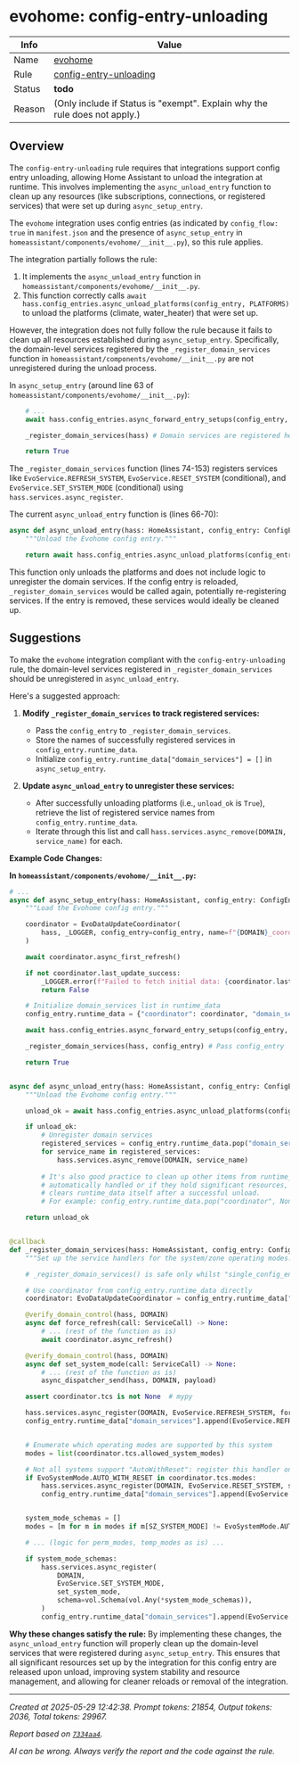# evohome: config-entry-unloading

| Info   | Value                                                                    |
|--------|--------------------------------------------------------------------------|
| Name   | [evohome](https://www.home-assistant.io/integrations/evohome/) |
| Rule   | [config-entry-unloading](https://developers.home-assistant.io/docs/core/integration-quality-scale/rules/config-entry-unloading)                                                     |
| Status | **todo**                                                                 |
| Reason | (Only include if Status is "exempt". Explain why the rule does not apply.) |

## Overview

The `config-entry-unloading` rule requires that integrations support config entry unloading, allowing Home Assistant to unload the integration at runtime. This involves implementing the `async_unload_entry` function to clean up any resources (like subscriptions, connections, or registered services) that were set up during `async_setup_entry`.

The `evohome` integration uses config entries (as indicated by `config_flow: true` in `manifest.json` and the presence of `async_setup_entry` in `homeassistant/components/evohome/__init__.py`), so this rule applies.

The integration partially follows the rule:
1.  It implements the `async_unload_entry` function in `homeassistant/components/evohome/__init__.py`.
2.  This function correctly calls `await hass.config_entries.async_unload_platforms(config_entry, PLATFORMS)` to unload the platforms (climate, water_heater) that were set up.

However, the integration does not fully follow the rule because it fails to clean up all resources established during `async_setup_entry`. Specifically, the domain-level services registered by the `_register_domain_services` function in `homeassistant/components/evohome/__init__.py` are not unregistered during the unload process.

In `async_setup_entry` (around line 63 of `homeassistant/components/evohome/__init__.py`):
```python
    # ...
    await hass.config_entries.async_forward_entry_setups(config_entry, PLATFORMS)

    _register_domain_services(hass) # Domain services are registered here

    return True
```

The `_register_domain_services` function (lines 74-153) registers services like `EvoService.REFRESH_SYSTEM`, `EvoService.RESET_SYSTEM` (conditional), and `EvoService.SET_SYSTEM_MODE` (conditional) using `hass.services.async_register`.

The current `async_unload_entry` function is (lines 66-70):
```python
async def async_unload_entry(hass: HomeAssistant, config_entry: ConfigEntry) -> bool:
    """Unload the Evohome config entry."""

    return await hass.config_entries.async_unload_platforms(config_entry, PLATFORMS)
```
This function only unloads the platforms and does not include logic to unregister the domain services. If the config entry is reloaded, `_register_domain_services` would be called again, potentially re-registering services. If the entry is removed, these services would ideally be cleaned up.

## Suggestions

To make the `evohome` integration compliant with the `config-entry-unloading` rule, the domain-level services registered in `_register_domain_services` should be unregistered in `async_unload_entry`.

Here's a suggested approach:

1.  **Modify `_register_domain_services` to track registered services:**
    *   Pass the `config_entry` to `_register_domain_services`.
    *   Store the names of successfully registered services in `config_entry.runtime_data`.
    *   Initialize `config_entry.runtime_data["domain_services"] = []` in `async_setup_entry`.

2.  **Update `async_unload_entry` to unregister these services:**
    *   After successfully unloading platforms (i.e., `unload_ok` is `True`), retrieve the list of registered service names from `config_entry.runtime_data`.
    *   Iterate through this list and call `hass.services.async_remove(DOMAIN, service_name)` for each.

**Example Code Changes:**

**In `homeassistant/components/evohome/__init__.py`:**

```python
# ...
async def async_setup_entry(hass: HomeAssistant, config_entry: ConfigEntry) -> bool:
    """Load the Evohome config entry."""

    coordinator = EvoDataUpdateCoordinator(
        hass, _LOGGER, config_entry=config_entry, name=f"{DOMAIN}_coordinator"
    )

    await coordinator.async_first_refresh()

    if not coordinator.last_update_success:
        _LOGGER.error(f"Failed to fetch initial data: {coordinator.last_exception}")  # noqa: G004
        return False

    # Initialize domain_services list in runtime_data
    config_entry.runtime_data = {"coordinator": coordinator, "domain_services": []}

    await hass.config_entries.async_forward_entry_setups(config_entry, PLATFORMS)

    _register_domain_services(hass, config_entry) # Pass config_entry

    return True


async def async_unload_entry(hass: HomeAssistant, config_entry: ConfigEntry) -> bool:
    """Unload the Evohome config entry."""

    unload_ok = await hass.config_entries.async_unload_platforms(config_entry, PLATFORMS)

    if unload_ok:
        # Unregister domain services
        registered_services = config_entry.runtime_data.pop("domain_services", [])
        for service_name in registered_services:
            hass.services.async_remove(DOMAIN, service_name)
        
        # It's also good practice to clean up other items from runtime_data if they won't be
        # automatically handled or if they hold significant resources, though Home Assistant
        # clears runtime_data itself after a successful unload.
        # For example: config_entry.runtime_data.pop("coordinator", None)

    return unload_ok


@callback
def _register_domain_services(hass: HomeAssistant, config_entry: ConfigEntry) -> None: # Add config_entry parameter
    """Set up the service handlers for the system/zone operating modes."""

    # _register_domain_services() is safe only whilst "single_config_entry" is true

    # Use coordinator from config_entry.runtime_data directly
    coordinator: EvoDataUpdateCoordinator = config_entry.runtime_data["coordinator"]

    @verify_domain_control(hass, DOMAIN)
    async def force_refresh(call: ServiceCall) -> None:
        # ... (rest of the function as is)
        await coordinator.async_refresh()

    @verify_domain_control(hass, DOMAIN)
    async def set_system_mode(call: ServiceCall) -> None:
        # ... (rest of the function as is)
        async_dispatcher_send(hass, DOMAIN, payload)

    assert coordinator.tcs is not None  # mypy

    hass.services.async_register(DOMAIN, EvoService.REFRESH_SYSTEM, force_refresh)
    config_entry.runtime_data["domain_services"].append(EvoService.REFRESH_SYSTEM)


    # Enumerate which operating modes are supported by this system
    modes = list(coordinator.tcs.allowed_system_modes)

    # Not all systems support "AutoWithReset": register this handler only if required
    if EvoSystemMode.AUTO_WITH_RESET in coordinator.tcs.modes:
        hass.services.async_register(DOMAIN, EvoService.RESET_SYSTEM, set_system_mode)
        config_entry.runtime_data["domain_services"].append(EvoService.RESET_SYSTEM)


    system_mode_schemas = []
    modes = [m for m in modes if m[SZ_SYSTEM_MODE] != EvoSystemMode.AUTO_WITH_RESET]

    # ... (logic for perm_modes, temp_modes as is) ...

    if system_mode_schemas:
        hass.services.async_register(
            DOMAIN,
            EvoService.SET_SYSTEM_MODE,
            set_system_mode,
            schema=vol.Schema(vol.Any(*system_mode_schemas)),
        )
        config_entry.runtime_data["domain_services"].append(EvoService.SET_SYSTEM_MODE)

```

**Why these changes satisfy the rule:**
By implementing these changes, the `async_unload_entry` function will properly clean up the domain-level services that were registered during `async_setup_entry`. This ensures that all significant resources set up by the integration for this config entry are released upon unload, improving system stability and resource management, and allowing for cleaner reloads or removal of the integration.

---

_Created at 2025-05-29 12:42:38. Prompt tokens: 21854, Output tokens: 2036, Total tokens: 29967._

_Report based on [`7334aa4`](https://github.com/home-assistant/core/tree/7334aa48f1e12289b3236f0b424a0fc16f5c2b6e)._

_AI can be wrong. Always verify the report and the code against the rule._

